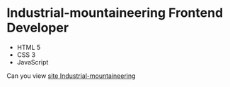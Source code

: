 # Industrial-mountaineering Frontend Developer
- HTML 5
- CSS 3
- JavaScript

Can you view [site Industrial-mountaineering](https://denisefremoff.github.io/industrial-mountaineering/)
